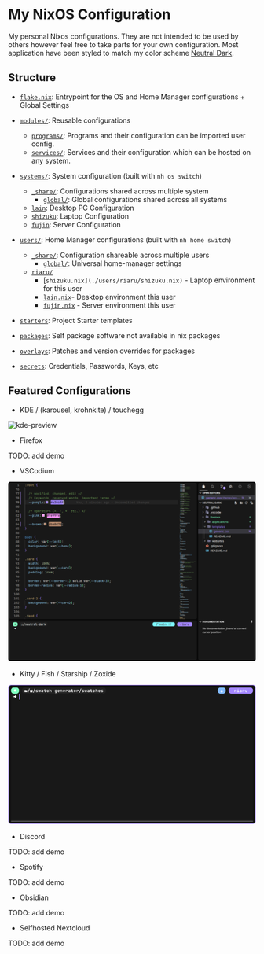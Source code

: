 # My NixOS Configuration

My personal Nixos configurations. They are not intended to be used by others however feel free to take parts for your own configuration. Most application have been styled to match my color scheme [Neutral Dark](https://github.com/Ori-Riaru/neutral-dark).

## Structure

- [`flake.nix`](./flake.nix): Entrypoint for the OS and Home Manager configurations + Global Settings
- [`modules/`](./modules/): Reusable configurations
  - [`programs/`](./modules/programs/): Programs and their configuration can be imported user config.
  - [`services/`](./modules/services/): Services and their configuration which can be hosted on any system.
- [`systems/`](./systems/): System configuration (built with `nh os switch`)

  - [`_share/`](./systems/_share/): Configurations shared across multiple system
    - [`global/`](./systems/_share/global/): Global configurations shared across all systems
  - [`lain`](./systems/lain/): Desktop PC Configuration
  - [`shizuku`](./systems/shizuku/): Laptop Configuration
  - [`fujin`](./systems/fujin/): Server Configuration

- [`users/`](./users/): Home Manager configurations (built with `nh home switch`)

  - [`_share/`](./users/_share/): Configuration shareable across multiple users
    - [`global/`](./users/_share/global/): Universal home-manager settings
  - [`riaru/`](./users/riaru/)
    - [`shizuku.nix](./users/riaru/shizuku.nix)` - Laptop environment for this user
    - [`lain.nix`](./users/riaru/lain.nix)- Desktop environment this user
    - [`fujin.nix`](./users/riaru/fujin.nix) - Server environment this user

- [`starters`](./starters/): Project Starter templates
- [`packages`](./packages/): Self package software not available in nix packages
- [`overlays`](./overlays/): Patches and version overrides for packages
- [`secrets`](./secrets/): Credentials, Passwords, Keys, etc

## Featured Configurations

- KDE / (karousel, krohnkite) / touchegg

![kde-preview](./.github/kde_preview.gif)

- Firefox

TODO: add demo

- VSCodium

![vscodium-preview](./.github/vscodium-preview.png)

- Kitty / Fish / Starship / Zoxide

![kitty-preview](./.github/kitty-preview.png)

- Discord

TODO: add demo

- Spotify

TODO: add demo

- Obsidian

TODO: add demo

- Selfhosted Nextcloud

TODO: add demo
